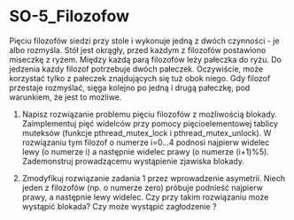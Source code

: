 # SO-5_Filozofow

Pięciu filozofów siedzi przy stole i wykonuje jedną z dwóch czynności - je albo rozmyśla. Stół jest okrągły, przed każdym z filozofów postawiono miseczkę z ryżem. Między każdą parą filozofów leży pałeczka do ryżu. Do jedzenia każdy filozof potrzebuje dwóch pałeczek. Oczywiście, może korzystać tylko z pałeczek znajdujących się tuż obok niego. Gdy filozof przestaje rozmyślać, sięga kolejno po jedną i drugą pałeczkę, pod warunkiem, że jest to możliwe.

1. Napisz rozwiązanie problemu pięciu filozofów z możliwością blokady. Zaimplementuj pięć widelców przy pomocy pięcioelementowej tablicy muteksów (funkcje pthread_mutex_lock i pthread_mutex_unlock). W rozwiązaniu tym filozof o numerze i=0...4 podnosi najpierw widelec lewy (o numerze i) a następnie widelec prawy (o numerze (i+1)%5). Zademonstruj prowadzącemu wystąpienie zjawiska blokady.

2. Zmodyfikuj rozwiązanie zadania 1 przez wprowadzenie asymetrii. Niech jeden z filozofów (np. o numerze zero) próbuje podnieść najpierw prawy, a następnie lewy widelec. Czy przy takim rozwiązaniu może wystąpić blokada? Czy może wystąpić zagłodzenie ?
